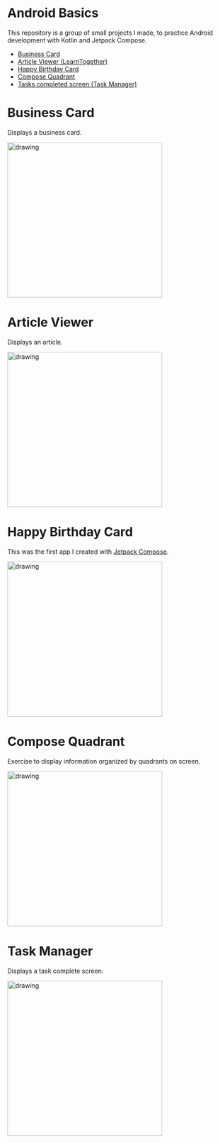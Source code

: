 # Android Basics

This repository is a group of small projects I made, to practice Android development with Kotlin and Jetpack Compose.
- [Business Card](#business-card)
- [Article Viewer (LearnTogether)](#article-viewer)
- [Happy Birthday Card](#happy-birthday-card)
- [Compose Quadrant](#compose-quadrant)
- [Tasks completed screen (Task Manager)](#task-manager)

# Business Card

Displays a business card.

<img src="https://github.com/igorbesantos/android-basics/assets/20291292/f893d7a3-26c4-4beb-845f-3b181b2feff9" alt="drawing" height="350"/>

# Article Viewer

Displays an article.

<img src="https://github.com/igorbesantos/android-basics/assets/20291292/f2e1ee63-b844-415f-9c22-83ebaeb2efcf" alt="drawing" height="350"/>

# Happy Birthday Card

This was the first app I created with [Jetpack Compose](https://developer.android.com/jetpack/compose).

<img src="https://github.com/igorbesantos/android-basics/assets/20291292/29f7d504-1acc-4ef1-9eeb-035edb2b2692" alt="drawing" height="350"/>

# Compose Quadrant

Exercise to display information organized by quadrants on screen.

<img src="https://github.com/igorbesantos/android-basics/assets/20291292/de915623-0a81-41f1-9119-e572e5de8e5a" alt="drawing" height="350"/>

# Task Manager

Displays a task complete screen.

<img src="https://github.com/igorbesantos/android-basics/assets/20291292/fa201f1c-40eb-4bc7-b66f-497f8ec10b7a" alt="drawing" height="350"/>

